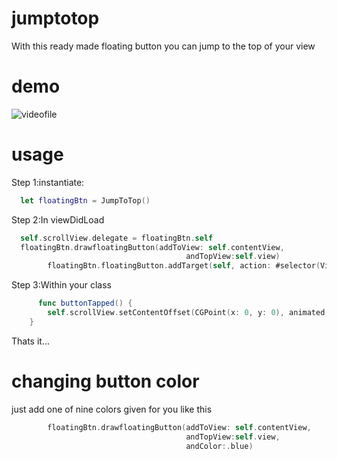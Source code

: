 # jumptotop
With this ready made floating button you can jump to the top of your view

# demo 
![videofile](https://cloud.githubusercontent.com/assets/22488630/19361467/97d0ca40-91a4-11e6-9b6d-4811bc47bd0b.gif)

# usage
Step 1:instantiate:

```swift
  let floatingBtn = JumpToTop()
```
Step 2:In viewDidLoad
```swift
  self.scrollView.delegate = floatingBtn.self
  floatingBtn.drawfloatingButton(addToView: self.contentView,
                                       andTopView:self.view)
        floatingBtn.floatingButton.addTarget(self, action: #selector(ViewController.buttonTapped), for: .touchUpInside)
```

Step 3:Within your class

```swift
      func buttonTapped() {
        self.scrollView.setContentOffset(CGPoint(x: 0, y: 0), animated: true)
    }
```
Thats it...

# changing button color
just add one of nine colors given for you like this
```swift
        floatingBtn.drawfloatingButton(addToView: self.contentView,
                                       andTopView:self.view,
                                       andColor:.blue)

```


